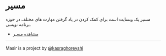 # مسیر

مسیر یک وبسایت است برای کمک کردن در یاد گرفتن مهارت های مختلف در حوزه برنامه نویسی.

- [مشاهده مسیر](https://masir.me)

---

Masir is a project by [@kasraghoreyshi](https://github.com/kasraghoreyshi)
